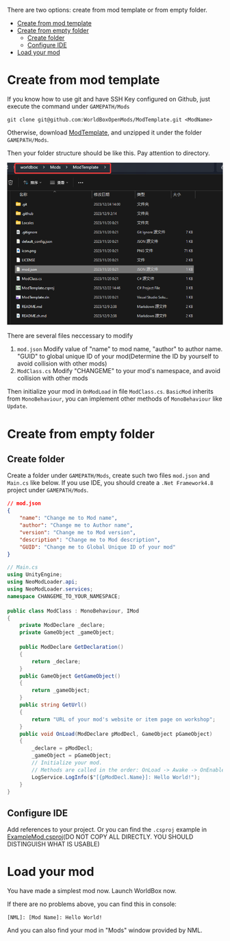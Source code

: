 There are two options: create from mod template or from empty folder.

- [Create from mod template](#create-from-mod-template)
- [Create from empty folder](#create-from-empty-folder)
  - [Create folder](#create-folder)
  - [Configure IDE](#configure-ide)
- [Load your mod](#load-your-mod)

# Create from mod template

If you know how to use git and have SSH Key configured on Github, just execute the command under `GAMEPATH/Mods`

```shell
git clone git@github.com:WorldBoxOpenMods/ModTemplate.git <ModName>
```

Otherwise, download [ModTemplate](https://github.com/WorldBoxOpenMods/ModTemplate/archive/refs/heads/master.zip), and unzipped it under the folder `GAMEPATH/Mods`.

Then your folder structure should be like this. Pay attention to directory.

![Mod Structure](../.gitbook/assets/unzip-mod-template.png)

There are several files neccessary to modify

1. `mod.json` Modify value of "name" to mod name, "author" to author name. "GUID" to global unique ID of your mod(Determine the ID by yourself to avoid collision with other mods)
2. `ModClass.cs` Modify "CHANGEME" to your mod's namespace, and avoid collision with other mods

Then initialize your mod in `OnModLoad` in file `ModClass.cs`. `BasicMod` inherits from `MonoBehaviour`, you can implement other methods of `MonoBehaviour` like `Update`. 


# Create from empty folder

## Create folder
Create a folder under `GAMEPATH/Mods`, create such two files `mod.json` and `Main.cs` like below. If you use IDE, you should create a `.Net Framework4.8` project under `GAMEPATH/Mods`. 

```json
// mod.json
{
    "name": "Change me to Mod name",
    "author": "Change me to Author name",
    "version": "Change me to Mod version",
    "description": "Change me to Mod description",
    "GUID": "Change me to Global Unique ID of your mod"
}
```

```csharp
// Main.cs
using UnityEngine;
using NeoModLoader.api;
using NeoModLoader.services;
namespace CHANGEME_TO_YOUR_NAMESPACE;

public class ModClass : MonoBehaviour, IMod
{
    private ModDeclare _declare;
    private GameObject _gameObject;
    
    public ModDeclare GetDeclaration()
    {
        return _declare;
    }
    public GameObject GetGameObject()
    {
        return _gameObject;
    }
    public string GetUrl()
    {
        return "URL of your mod's website or item page on workshop";
    }
    public void OnLoad(ModDeclare pModDecl, GameObject pGameObject)
    {
        _declare = pModDecl;
        _gameObject = pGameObject;
        // Initialize your mod.
        // Methods are called in the order: OnLoad -> Awake -> OnEnable -> Start -> Update
        LogService.LogInfo($"[{pModDecl.Name}]: Hello World!");
    }
}
```
## Configure IDE

Add references to your project. Or you can find the `.csproj` example in [ExampleMod.csproj](https://github.com/WorldBoxOpenMods/ModExample/blob/master/ExampleMod.csproj)(DO NOT COPY ALL DIRECTLY. YOU SHOULD DISTINGUISH WHAT IS USABLE)

# Load your mod

You have made a simplest mod now. Launch WorldBox now.

If there are no problems above, you can find this in console:

```log
[NML]: [Mod Name]: Hello World!
```

And you can also find your mod in "Mods" window provided by NML.